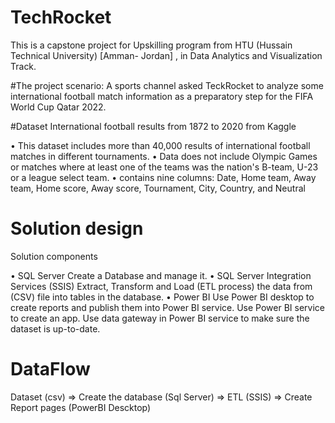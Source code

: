 # TechRocket
This is a capstone project for Upskilling program from HTU (Hussain Technical University) [Amman- Jordan] , in Data Analytics and Visualization Track.

#The project scenario:
A sports channel asked TeckRocket to analyze some international football match information as a preparatory step for the FIFA World Cup Qatar 2022.

#Dataset
International football results from 1872 to 2020 from Kaggle

•	This dataset includes more than 40,000 results of international football matches in different tournaments.
•	Data does not include Olympic Games or matches where at least one of the teams was the nation's B-team, U-23 or a league select team.
•	contains nine columns: 
Date, Home team, Away team, Home score, Away score, Tournament, City, Country, and Neutral


# Solution design

Solution components 

•	SQL Server 
Create a Database and manage it.
•	SQL Server Integration Services (SSIS)
Extract, Transform and Load (ETL process) the data from (CSV) file into tables in the database.
•	Power BI
Use Power BI desktop to create reports and publish them into Power BI service.
Use Power BI service to create an app.
Use data gateway in Power BI service to make sure the dataset is up-to-date.

# DataFlow 

Dataset (csv) => Create the database (Sql Server) => ETL (SSIS) => Create Report pages (PowerBI Descktop)
